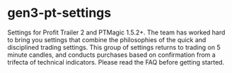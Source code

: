 # gen3-pt-settings
Settings for Profit Trailer 2 and PTMagic 1.5.2+. The team has worked hard to bring you settings that combine the philosophies of the quick and disciplined trading settings. This group of settings returns to trading on 5 minute candles, and conducts purchases based on confirmation from a trifecta of technical indicators. Please read the FAQ before getting started.

